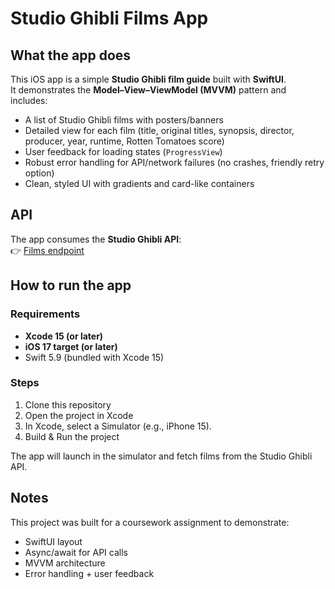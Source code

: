 # Studio Ghibli Films App

## What the app does
This iOS app is a simple **Studio Ghibli film guide** built with **SwiftUI**.  
It demonstrates the **Model–View–ViewModel (MVVM)** pattern and includes:

- A list of Studio Ghibli films with posters/banners
- Detailed view for each film (title, original titles, synopsis, director, producer, year, runtime, Rotten Tomatoes score)
- User feedback for loading states (`ProgressView`)
- Robust error handling for API/network failures (no crashes, friendly retry option)
- Clean, styled UI with gradients and card-like containers

## API
The app consumes the **Studio Ghibli API**:  
👉 [Films endpoint](https://ghibliapi.vercel.app/films)

## How to run the app

### Requirements
- **Xcode 15 (or later)**
- **iOS 17 target (or later)**
- Swift 5.9 (bundled with Xcode 15)

### Steps
1. Clone this repository
2. Open the project in Xcode
3. In Xcode, select a Simulator (e.g., iPhone 15).
4. Build & Run the project

The app will launch in the simulator and fetch films from the Studio Ghibli API.

## Notes

This project was built for a coursework assignment to demonstrate:

- SwiftUI layout
- Async/await for API calls
- MVVM architecture
- Error handling + user feedback
